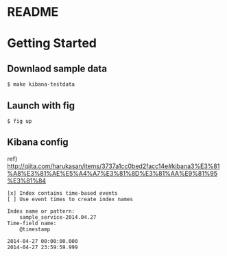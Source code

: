 # README


# Getting Started
## Downlaod sample data

    $ make kibana-testdata


## Launch with fig

    $ fig up


## Kibana config
ref) <http://qiita.com/harukasan/items/3737a1cc0bed2facc14e#kibana3%E3%81%A8%E3%81%AE%E5%A4%A7%E3%81%8D%E3%81%AA%E9%81%95%E3%81%84>

```
[x] Index contains time-based events
[ ] Use event times to create index names

Index name or pattern:
    sample_service-2014.04.27
Time-field name:
    @timestamp
```

```
2014-04-27 00:00:00.000
2014-04-27 23:59:59.999
```
